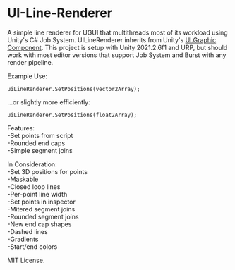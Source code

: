 # UI-Line-Renderer
 
A simple line renderer for UGUI that multithreads most of its workload using Unity's C# Job System. 
UILineRenderer inherits from Unity's [UI.Graphic Component](https://docs.unity3d.com/2018.1/Documentation/ScriptReference/UI.Graphic.html).
This project is setup with Unity 2021.2.6f1 and URP, but should work with most editor versions that support Job System and Burst with any render pipeline.

Example Use:

```
uiLineRenderer.SetPositions(vector2Array);
```

...or slightly more efficiently:

```
uiLineRenderer.SetPositions(float2Array);
```

Features:  
-Set points from script  
-Rounded end caps  
-Simple segment joins  

In Consideration:  
-Set 3D positions for points  
-Maskable  
-Closed loop lines  
-Per-point line width  
-Set points in inspector  
-Mitered segment joins  
-Rounded segment joins  
-New end cap shapes  
-Dashed lines  
-Gradients  
-Start/end colors


MIT License.
